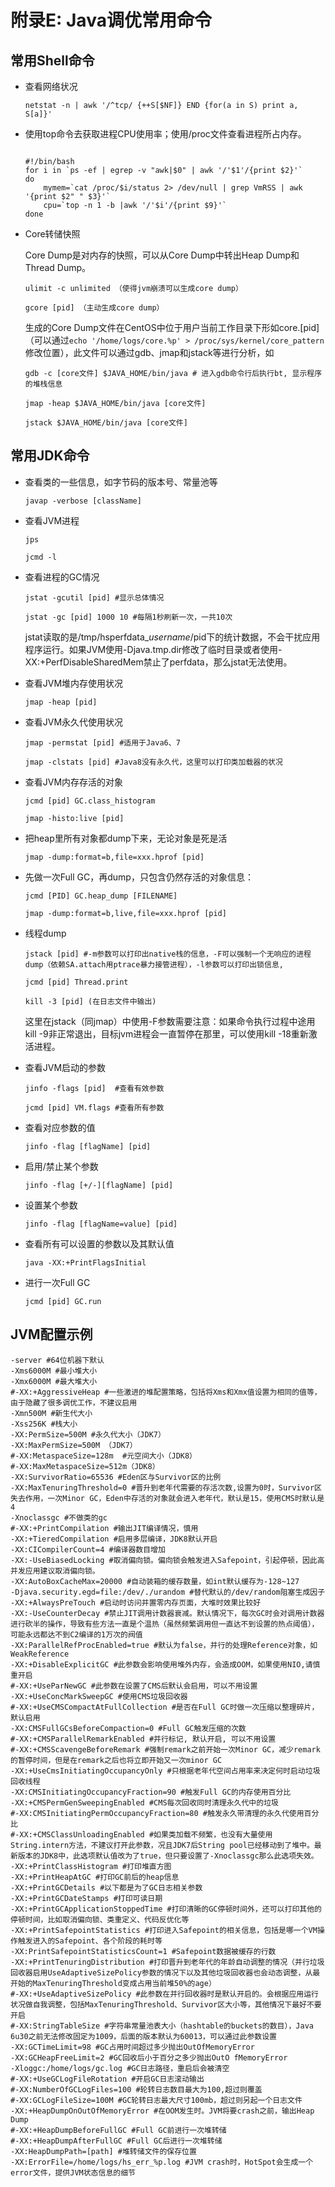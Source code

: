 # 附录E: Java调优常用命令

## 常用Shell命令

- 查看网络状况

    ```
    netstat -n | awk '/^tcp/ {++S[$NF]} END {for(a in S) print a, S[a]}'
    ```
	
- 使用top命令去获取进程CPU使用率；使用/proc文件查看进程所占内存。

    ```
        
    #!/bin/bash
    for i in `ps -ef | egrep -v "awk|$0" | awk '/'$1'/{print $2}'`
    do
        mymem=`cat /proc/$i/status 2> /dev/null | grep VmRSS | awk '{print $2" " $3}'`
        cpu=`top -n 1 -b |awk '/'$i'/{print $9}'`
    done
	```
		
- Core转储快照

    Core Dump是对内存的快照，可以从Core Dump中转出Heap Dump和Thread Dump。
      	
    ```
    ulimit -c unlimited （使得jvm崩溃可以生成core dump）
    	
    gcore [pid] （主动生成core dump）
    ```
    
    生成的Core Dump文件在CentOS中位于用户当前工作目录下形如core.[pid]（可以通过`echo '/home/logs/core.%p' > /proc/sys/kernel/core_pattern`修改位置），此文件可以通过gdb、jmap和jstack等进行分析，如
    
    ```
    gdb -c [core文件] $JAVA_HOME/bin/java # 进入gdb命令行后执行bt, 显示程序的堆栈信息
    
    jmap -heap $JAVA_HOME/bin/java [core文件]
    
    jstack $JAVA_HOME/bin/java [core文件]
    ```        

## 常用JDK命令

- 查看类的一些信息，如字节码的版本号、常量池等
		
    ```
    javap -verbose [className]
    ```
- 查看JVM进程
		
	```
	jps  
		
	jcmd -l
	```
- 查看进程的GC情况
	
    ```
    jstat -gcutil [pid] #显示总体情况   
		
    jstat -gc [pid] 1000 10 #每隔1秒刷新一次，一共10次
    ```
    
    jstat读取的是/tmp/hsperfdata_$username/$pid下的统计数据，不会干扰应用程序运行。如果JVM使用-Djava.tmp.dir修改了临时目录或者使用-XX:+PerfDisableSharedMem禁止了perfdata，那么jstat无法使用。
    
- 查看JVM堆内存使用状况

    ```
    jmap -heap [pid]
    ```
	
- 查看JVM永久代使用状况

    ```
    jmap -permstat [pid] #适用于Java6、7
       	
    jmap -clstats [pid] #Java8没有永久代，这里可以打印类加载器的状况
    ```
    
- 查看JVM内存存活的对象
	
	```
	jcmd [pid] GC.class_histogram 
	
	jmap -histo:live [pid]
	```
- 把heap里所有对象都dump下来，无论对象是死是活
	
    ```
    jmap -dump:format=b,file=xxx.hprof [pid]
    ```   

- 先做一次Full GC，再dump，只包含仍然存活的对象信息：
	
    ```
    jcmd [PID] GC.heap_dump [FILENAME]
	   
    jmap -dump:format=b,live,file=xxx.hprof [pid]
    ```  	
- 线程dump
	
    ```
    jstack [pid] #-m参数可以打印出native栈的信息，-F可以强制一个无响应的进程dump（依赖SA.attach用ptrace暴力接管进程），-l参数可以打印出锁信息,
	   
    jcmd [pid] Thread.print
	
    kill -3 [pid] (在日志文件中输出)
    ```
    
    这里在jstack（同jmap）中使用-F参数需要注意：如果命令执行过程中途用kill -9非正常退出，目标jvm进程会一直暂停在那里，可以使用kill -18重新激活进程。
    
- 查看JVM启动的参数

    ```
    jinfo -flags [pid]  #查看有效参数
	   
    jcmd [pid] VM.flags #查看所有参数
    ```
- 查看对应参数的值
	
	```
	jinfo -flag [flagName] [pid]
	```
- 启用/禁止某个参数
	 
	```
	jinfo -flag [+/-][flagName] [pid]
	```  
- 设置某个参数
	 
    ```
    jinfo -flag [flagName=value] [pid]
    ```  
- 查看所有可以设置的参数以及其默认值
    
    ```
    java -XX:+PrintFlagsInitial
    ```
    
- 进行一次Full GC

    ```
    jcmd [pid] GC.run
    ```

## JVM配置示例

```
-server #64位机器下默认
-Xms6000M #最小堆大小
-Xmx6000M #最大堆大小
#-XX:+AggressiveHeap #一些激进的堆配置策略，包括将Xms和Xmx值设置为相同的值等，由于隐藏了很多调优工作，不建议启用
-Xmn500M #新生代大小
-Xss256K #栈大小
-XX:PermSize=500M #永久代大小（JDK7）
-XX:MaxPermSize=500M （JDK7）
#-XX:MetaspaceSize=128m  #元空间大小（JDK8）
#-XX:MaxMetaspaceSize=512m（JDK8）
-XX:SurvivorRatio=65536 #Eden区与Survivor区的比例
-XX:MaxTenuringThreshold=0 #晋升到老年代需要的存活次数,设置为0时，Survivor区失去作用，一次Minor GC，Eden中存活的对象就会进入老年代，默认是15，使用CMS时默认是4
-Xnoclassgc #不做类的gc
#-XX:+PrintCompilation #输出JIT编译情况，慎用
-XX:+TieredCompilation #启用多层编译，JDK8默认开启
-XX:CICompilerCount=4 #编译器数目增加
-XX:-UseBiasedLocking #取消偏向锁。偏向锁会触发进入Safepoint，引起停顿，因此高并发应用建议取消偏向锁。
-XX:AutoBoxCacheMax=20000 #自动装箱的缓存数量，如int默认缓存为-128~127
-Djava.security.egd=file:/dev/./urandom #替代默认的/dev/random阻塞生成因子
-XX:+AlwaysPreTouch #启动时访问并置零内存页面，大堆时效果比较好
-XX:-UseCounterDecay #禁止JIT调用计数器衰减。默认情况下，每次GC时会对调用计数器进行砍半的操作，导致有些方法一直是个温热（虽然频繁调用但一直达不到设置的热点阈值），可能永远都达不到C2编译的1万次的阀值
-XX:ParallelRefProcEnabled=true #默认为false，并行的处理Reference对象，如WeakReference
-XX:+DisableExplicitGC #此参数会影响使用堆外内存，会造成OOM，如果使用NIO,请慎重开启
#-XX:+UseParNewGC #此参数在设置了CMS后默认会启用，可以不用设置
-XX:+UseConcMarkSweepGC #使用CMS垃圾回收器
#-XX:+UseCMSCompactAtFullCollection #是否在Full GC时做一次压缩以整理碎片，默认启用
-XX:CMSFullGCsBeforeCompaction=0 #Full GC触发压缩的次数
#-XX:+CMSParallelRemarkEnabled #并行标记, 默认开启, 可以不用设置
#-XX:+CMSScavengeBeforeRemark #强制remark之前开始一次Minor GC，减少remark的暂停时间，但是在remark之后也将立即开始又一次minor GC
-XX:+UseCmsInitiatingOccupancyOnly #只根据老年代空间占用率来决定何时启动垃圾回收线程
-XX:CMSInitiatingOccupancyFraction=90 #触发Full GC的内存使用百分比
-XX:+CMSPermGenSweepingEnabled #CMS每次回收同时清理永久代中的垃圾
#-XX:CMSInitiatingPermOccupancyFraction=80 #触发永久带清理的永久代使用百分比
#-XX:+CMSClassUnloadingEnabled #如果类加载不频繁，也没有大量使用String.intern方法，不建议打开此参数，况且JDK7后String pool已经移动到了堆中。最新版本的JDK8中，此选项默认值改为了true，但只要设置了-Xnoclassgc那么此选项失效。
-XX:+PrintClassHistogram #打印堆直方图
-XX:+PrintHeapAtGC #打印GC前后的heap信息
-XX:+PrintGCDetails #以下都是为了GC日志相关参数
-XX:+PrintGCDateStamps #打印可读日期
-XX:+PrintGCApplicationStoppedTime #打印清晰的GC停顿时间外，还可以打印其他的停顿时间，比如取消偏向锁、类重定义、代码反优化等
-XX:+PrintSafepointStatistics #打印进入Safepoint的相关信息，包括是哪一个VM操作触发进入的Safepoint、各个阶段的耗时等
-XX:PrintSafepointStatisticsCount=1 #Safepoint数据被缓存的行数
-XX:+PrintTenuringDistribution #打印晋升到老年代的年龄自动调整的情况（并行垃圾回收器启用UseAdaptiveSizePolicy参数的情况下以及其他垃圾回收器也会动态调整，从最开始的MaxTenuringThreshold变成占用当前堆50%的age）
#-XX:+UseAdaptiveSizePolicy #此参数在并行回收器时是默认开启的。会根据应用运行状况做自我调整，包括MaxTenuringThreshold、Survivor区大小等，其他情况下最好不要开启
#-XX:StringTableSize #字符串常量池表大小（hashtable的buckets的数目），Java 6u30之前无法修改固定为1009，后面的版本默认为60013，可以通过此参数设置
-XX:GCTimeLimit=98 #GC占用时间超过多少抛出OutOfMemoryError
-XX:GCHeapFreeLimit=2 #GC回收后小于百分之多少抛出OutO fMemoryError
-Xloggc:/home/logs/gc.log #GC日志路径，重启后会被清空
#-XX:+UseGCLogFileRotation #开启GC日志滚动输出
#-XX:NumberOfGCLogFiles=100 #轮转日志数目最大为100,超过则覆盖
#-XX:GCLogFileSize=100M #GC轮转日志最大尺寸100mb，超过则另起一个日志文件
-XX:+HeapDumpOnOutOfMemoryError #在OOM发生时。JVM将要crash之前，输出Heap Dump
#-XX:+HeapDumpBeforeFullGC #Full GC前进行一次堆转储
#-XX:+HeapDumpAfterFullGC #Full GC后进行一次堆转储
-XX:HeapDumpPath=[path] #堆转储文件的保存位置
-XX:ErrorFile=/home/logs/hs_err_%p.log #JVM crash时，HotSpot会生成一个error文件，提供JVM状态信息的细节
```

